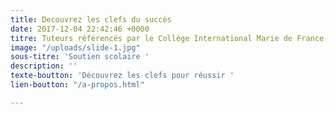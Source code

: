 ```yaml
---
title: Decouvrez les clefs du succès
date: 2017-12-04 22:42:46 +0000
titre: Tuteurs référencés par le Collège International Marie de France
image: "/uploads/slide-1.jpg"
sous-titre: 'Soutien scolaire '
description: ''
texte-boutton: 'Découvrez les clefs pour réussir '
lien-boutton: "/a-propos.html"

---
```

